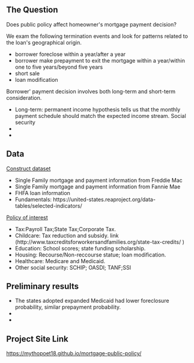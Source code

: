 ## The Question
Does public policy affect homeowner's mortgage payment decision?<br>

We exam the following termination events and look for patterns related to the loan's geographical origin.
<ul type="disc">
	<li>borrower foreclose within a year/after a year</li>
	<li>borrower make prepayment to exit the mortgage within a year/within one to five years/beyond five years</li>
	<li>short sale </li>
	<li>loan modification</li>
</ul>
  
Borrower' payment decision involves both long-term and short-term consideration. 
<ul type="disc">
	<li>Long-term: permanent income hypothesis tells us that the monthly payment schedule should match the expected income stream. Social security</li>
	<li></li>
	<li></li>
</ul>

## Data

[Construct dataset](https://placehold.it/15/c5f015/000000?text=+)<br>
<ul type="disc">
	<li>Single Family mortgage and payment information from Freddie Mac</li>
	<li>Single Family mortgage and payment information from Fannie Mae</li>
	<li>FHFA loan information</li>
	<li>Fundamentals: https://united-states.reaproject.org/data-tables/selected-indicators/</li>
</ul>
  
[Policy of interest](https://placehold.it/15/c5f015/000000?text=+)<br>
<ul type="disc">
	<li>Tax:Payroll Tax;State Tax;Corporate Tax. </li>
	<li>Childcare: Tax reduction and subsidy. link (http://www.taxcreditsforworkersandfamilies.org/state-tax-credits/
) </li>
	<li>Education: School scores; state funding scholarship. </li>
	<li>Housing: Recourse/Non-reccourse statue; loan modification.</li>
	<li>Healthcare: Medicare and Medicaid. </li>
	<li>Other social security: SCHIP; OASDI; TANF;SSI</li>
</ul>
	
  
## Preliminary results
  <ul type="disc">
  <li>The states adopted expanded Medicaid had lower foreclosure probability, similar prepayment probability.</li>
  <li></li>
  <li></li>
  </ul>
  
## Project Site Link
https://mythopoet18.github.io/mortgage-public-policy/ <br>

